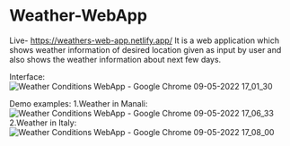 # Weather-WebApp

Live- https://weathers-web-app.netlify.app/
It is a web application which shows weather information of desired location given as input by user and also shows the weather information about next few days.


Interface:
![Weather Conditions WebApp - Google Chrome 09-05-2022 17_01_30](https://user-images.githubusercontent.com/90609297/200166797-8b1fff39-5e09-4c82-9651-55b5a714d20b.png)

Demo examples:
  1.Weather in Manali:
![Weather Conditions WebApp - Google Chrome 09-05-2022 17_06_33](https://user-images.githubusercontent.com/90609297/200166834-e031990c-b05f-42bf-b269-54c2f5c9eca7.png)
  2.Weather in Italy:
  ![Weather Conditions WebApp - Google Chrome 09-05-2022 17_08_00](https://user-images.githubusercontent.com/90609297/200166882-eb45dab3-3127-4a53-bc7b-cc161aeec45c.png)
